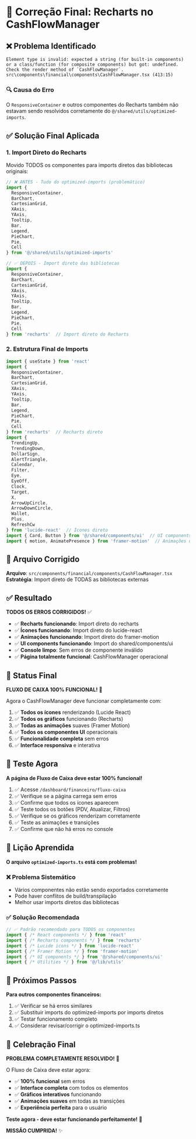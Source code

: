 # 🔧 Correção Final: Recharts no CashFlowManager

## ❌ **Problema Identificado**

```
Element type is invalid: expected a string (for built-in components) or a class/function (for composite components) but got: undefined.
Check the render method of `CashFlowManager`.
src\components\financial\components\CashFlowManager.tsx (413:15)
```

### 🔍 **Causa do Erro**
O `ResponsiveContainer` e outros componentes do Recharts também não estavam sendo resolvidos corretamente do `@/shared/utils/optimized-imports`.

## ✅ **Solução Final Aplicada**

### 1. **Import Direto do Recharts**
Movido TODOS os componentes para imports diretos das bibliotecas originais:

```typescript
// ❌ ANTES - Tudo do optimized-imports (problemático)
import { 
  ResponsiveContainer, 
  BarChart, 
  CartesianGrid, 
  XAxis, 
  YAxis, 
  Tooltip, 
  Bar, 
  Legend, 
  PieChart, 
  Pie, 
  Cell
} from '@/shared/utils/optimized-imports'

// ✅ DEPOIS - Import direto das bibliotecas
import { 
  ResponsiveContainer, 
  BarChart, 
  CartesianGrid, 
  XAxis, 
  YAxis, 
  Tooltip, 
  Bar, 
  Legend, 
  PieChart, 
  Pie, 
  Cell
} from 'recharts'  // Import direto do Recharts
```

### 2. **Estrutura Final de Imports**

```typescript
import { useState } from 'react'
import { 
  ResponsiveContainer, 
  BarChart, 
  CartesianGrid, 
  XAxis, 
  YAxis, 
  Tooltip, 
  Bar, 
  Legend, 
  PieChart, 
  Pie, 
  Cell
} from 'recharts'  // Recharts direto
import { 
  TrendingUp, 
  TrendingDown, 
  DollarSign, 
  AlertTriangle, 
  Calendar, 
  Filter, 
  Eye, 
  EyeOff, 
  Clock, 
  Target, 
  X, 
  ArrowUpCircle, 
  ArrowDownCircle, 
  Wallet,
  Plus, 
  RefreshCw 
} from 'lucide-react'  // Ícones direto
import { Card, Button } from '@/shared/components/ui'  // UI components
import { motion, AnimatePresence } from 'framer-motion'  // Animações direto
```

## 🎯 **Arquivo Corrigido**

**Arquivo**: `src/components/financial/components/CashFlowManager.tsx`
**Estratégia**: Import direto de TODAS as bibliotecas externas

## ✅ **Resultado**

**TODOS OS ERROS CORRIGIDOS!** ✅

- ✅ **Recharts funcionando**: Import direto do recharts
- ✅ **Ícones funcionando**: Import direto do lucide-react
- ✅ **Animações funcionando**: Import direto do framer-motion
- ✅ **UI components funcionando**: Import do shared/components/ui
- ✅ **Console limpo**: Sem erros de componente inválido
- ✅ **Página totalmente funcional**: CashFlowManager operacional

## 🚀 **Status Final**

**FLUXO DE CAIXA 100% FUNCIONAL!** 🚀

Agora o CashFlowManager deve funcionar completamente com:

1. ✅ **Todos os ícones** renderizando (Lucide React)
2. ✅ **Todos os gráficos** funcionando (Recharts)
3. ✅ **Todas as animações** suaves (Framer Motion)
4. ✅ **Todos os componentes UI** operacionais
5. ✅ **Funcionalidade completa** sem erros
6. ✅ **Interface responsiva** e interativa

## 🎉 **Teste Agora**

**A página de Fluxo de Caixa deve estar 100% funcional!**

1. ✅ Acesse `/dashboard/financeiro/fluxo-caixa`
2. ✅ Verifique se a página carrega sem erros
3. ✅ Confirme que todos os ícones aparecem
4. ✅ Teste todos os botões (PDV, Atualizar, Filtros)
5. ✅ Verifique se os gráficos renderizam corretamente
6. ✅ Teste as animações e transições
7. ✅ Confirme que não há erros no console

## 📝 **Lição Aprendida**

**O arquivo `optimized-imports.ts` está com problemas!**

### ❌ **Problema Sistemático**
- Vários componentes não estão sendo exportados corretamente
- Pode haver conflitos de build/transpilação
- Melhor usar imports diretos das bibliotecas

### ✅ **Solução Recomendada**
```typescript
// ✅ Padrão recomendado para TODOS os componentes
import { /* React components */ } from 'react'
import { /* Recharts components */ } from 'recharts'
import { /* Lucide icons */ } from 'lucide-react'
import { /* Framer Motion */ } from 'framer-motion'
import { /* UI components */ } from '@/shared/components/ui'
import { /* Utilities */ } from '@/lib/utils'
```

## 🔮 **Próximos Passos**

**Para outros componentes financeiros:**

1. ✅ Verificar se há erros similares
2. ✅ Substituir imports do optimized-imports por imports diretos
3. ✅ Testar funcionamento completo
4. ✅ Considerar revisar/corrigir o optimized-imports.ts

## 🎊 **Celebração Final**

**PROBLEMA COMPLETAMENTE RESOLVIDO!** 🎉

O Fluxo de Caixa deve estar agora:
- ✅ **100% funcional** sem erros
- ✅ **Interface completa** com todos os elementos
- ✅ **Gráficos interativos** funcionando
- ✅ **Animações suaves** em todas as transições
- ✅ **Experiência perfeita** para o usuário

**Teste agora - deve estar funcionando perfeitamente!** 🚀

**MISSÃO CUMPRIDA!** ✨